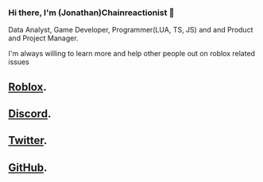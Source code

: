 ### Hi there, I'm (Jonathan)Chainreactionist 👋

Data Analyst, Game Developer, Programmer(LUA, TS, JS) and and Product and Project Manager.

I'm always willing to learn more and help other people out on roblox related issues

## [Roblox](https://www.roblox.com/users/784730716/profile).
## [Discord](https://discord.com/users/518944765945839635).
## [Twitter](https://twitter.com/chainreactionYT).
## [GitHub](https://github.com/Chainreactionist).


